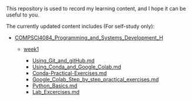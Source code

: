 This repository is used to record my learning content, and I hope it can be useful to you.

The currently updated content includes (For self-study only):

- [COMPSCI4084_Programming_and_Systems_Development_H](https://github.com/hollk/University-of-Glasgow-learning/tree/main/COMPSCI4084_Programming_and_Systems_Development_H)

  - [week1](https://github.com/hollk/University-of-Glasgow-learning/tree/main/COMPSCI4084_Programming_and_Systems_Development_H/week1)

    - [Using_Git_and_gitHub.md](https://github.com/hollk/University-of-Glasgow-learning/blob/main/COMPSCI4084_Programming_and_Systems_Development_H/week1/Using_Git_and_gitHub.md)
    - [Using_Conda_and_Google_Colab.md](https://github.com/hollk/University-of-Glasgow-learning/blob/main/COMPSCI4084_Programming_and_Systems_Development_H/week1/Using_Conda_and_Google_Colab.md)
    - [Conda-Practical-Exercises.md](https://github.com/hollk/University-of-Glasgow-learning/blob/main/COMPSCI4084_Programming_and_Systems_Development_H/week1/Conda-Practical-Exercises.md)
    -  [Google_Colab_Step_by_step_practical_exercises.md](https://github.com/hollk/University-of-Glasgow-learning/blob/main/COMPSCI4084_Programming_and_Systems_Development_H/week1/Google_Colab_Step_by_step_practical_exercises.md)
    -  [Python_Basics.md](https://github.com/hollk/University-of-Glasgow-learning/blob/main/COMPSCI4084_Programming_and_Systems_Development_H/week1/Python_Basics.md)
    -  [Lab_Excercises.md](https://github.com/hollk/University-of-Glasgow-learning/blob/main/COMPSCI4084_Programming_and_Systems_Development_H/week1/Lab_Excercises.md)
    
    
  
  